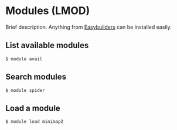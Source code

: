 # Modules (LMOD)
Brief description. Anything from [Easybuilders](https://github.com/easybuilders/easybuild-easyconfigs/tree/develop/easybuild/easyconfigs) can be installed easily.

## List available modules
```
$ module avail
```

## Search modules
```
$ module spider
```

## Load a module
```
$ module load minimap2
```
